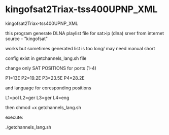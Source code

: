 # kingofsat2Triax-tss400UPNP_XML
kingofsat2Triax-tss400UPNP_XML

this program generate DLNA playlist file for sat>ip (dlna) srver from internet source - "kingofsat"

works but sometimes generated list is too long/ may need manual short

config exist in getchannels_lang.sh file

change only SAT POSITIONS for ports (1-4)

P1=13E
P2=19.2E
P3=23.5E
P4=28.2E

and language for coresponding positions 

L1=pol
L2=ger
L3=ger
L4=eng

then chmod +x getchannels_lang.sh

execute:

./getchannels_lang.sh
